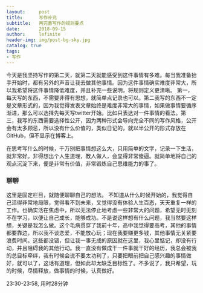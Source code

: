 ```yaml
---
layout:     post
title:      写作补充
subtitle:   再完善写作的规则要点
date:       2018-09-15
author:     lefinite
header-img: img/post-bg-sky.jpg
catalog: true
tags:
- 写作
---
```


今天是我坚持写作的第二天，就第二天就能感受到这件事情有多难。每当我准备抬手开始时，都有另外的声音让我去做其他事情。因为这件事情确实难度非常大，所以我希望将这件事情降低难度，并且补充一些说明，将规则定义更清晰。
第一，每天写的东西，不需要非得有思想，就简单点记录也可以。第二我写的东西不一定是文章形式的，因为我觉得发表文章始终是难度非常大的事情，如果做事情要循序渐进，那么可以选择先每天写twitter开始。比如只表达对一件事情的看法。第三，我写的东西需要选择性公开，因为两种形式会导向完全不同的写作风格，公开会有太多顾忌，所以没有什么价值的，类似日记的，就以半公开的形式存放在GitHub，但不显示在博客上。

在思考写什么的时候，千万别把事情想这么大，只用简单的文字，记录一下生活，就非常好。非得想出个人生道理，教人做人，会显得非常傻逼。就简单地将自己的观点沉淀下来，便是非常有价值，非常锻炼自己思维能力的事了。

### 聊聊
这里是固定栏目，就随便聊聊自己的想法。
不知道从什么时候开始的，我觉得自己活得非常地局限，觉得看不到未来，又觉得没有体验人生百态，天天重复一样的工作。也确实活在焦虑中，所以无法停止地考虑一些非常大的问题，希望无时无刻不在学习，以便让自己成长，能够成功。不是说这样想有什么问题，我当然要这样想，关键是我怎么做。这个毛病贯穿了我前十年，高中我觉得要高考，其他的事情都要靠边，所以我不谈恋爱，不能放心玩；现在我要赚更多钱，其他事情无关紧要浪费时间。这些都没错，但让我一事无成的原因就在这里，我心里惦记，却没有行动，并且阻碍我的其他行动。我一直没有做成干一件事就干好的经历，我总会被我的总目标牵绊，我有时候会说不要太功利了，只要把眼前把自己感兴趣的事情做好，就可以了，这话有道理，但如此却太缺乏目标性了。不多说了，我只希望，玩的时候，尽情释放，做事情的时候，认真做好。



23:30-23:58, 用时28分钟